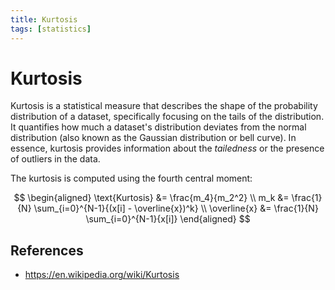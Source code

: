 ```yaml
---
title: Kurtosis
tags: [statistics]
---
```


# Kurtosis

Kurtosis is a statistical measure that describes the shape of the probability distribution of a dataset, specifically focusing on the tails of the distribution. It quantifies how much a dataset's distribution deviates from the normal distribution (also known as the Gaussian distribution or bell curve). In essence, kurtosis provides information about the _tailedness_ or the presence of outliers in the data.

The kurtosis is computed using the fourth central moment:

$$
\begin{aligned}
\text{Kurtosis} &= \frac{m_4}{m_2^2} \\
m_k &= \frac{1}{N} \sum_{i=0}^{N-1}{(x[i] - \overline{x})^k} \\
\overline{x} &= \frac{1}{N} \sum_{i=0}^{N-1}{x[i]}
\end{aligned}
$$

## References

- https://en.wikipedia.org/wiki/Kurtosis
